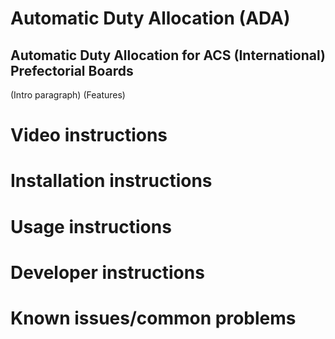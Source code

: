 # Automatic Duty Allocation (ADA)
## Automatic Duty Allocation for ACS (International) Prefectorial Boards 

(Intro paragraph)
(Features)

# Video instructions

# Installation instructions

# Usage instructions

# Developer instructions

# Known issues/common problems
